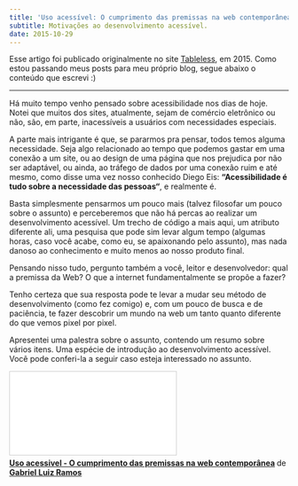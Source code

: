 ```yaml
---
title: 'Uso acessível: O cumprimento das premissas na web contemporânea'
subtitle: Motivações ao desenvolvimento acessível.
date: 2015-10-29
---
```


Esse artigo foi publicado originalmente no site <a href="https://tableless.com.br/uso-acessivel-o-cumprimento-das-premissas-na-web-contemporanea/">Tableless</a>, em 2015.
Como estou passando meus posts para meu próprio blog, segue abaixo o conteúdo que escrevi :)
___

Há muito tempo venho pensado sobre acessibilidade nos dias de hoje. Notei que muitos dos sites, atualmente, sejam de comércio eletrônico ou não, são, em parte, inacessíveis a usuários com necessidades especiais.

A parte mais intrigante é que, se pararmos pra pensar, todos temos alguma necessidade. Seja algo relacionado ao tempo que podemos gastar em uma conexão a um site, ou ao design de uma página que nos prejudica por não ser adaptável, ou ainda, ao tráfego de dados por uma conexão ruim e até mesmo, como disse uma vez nosso conhecido Diego Eis: **“Acessibilidade é tudo sobre a necessidade das pessoas“**, e realmente é.

Basta simplesmente pensarmos um pouco mais (talvez filosofar um pouco sobre o assunto) e perceberemos que não há percas ao realizar um desenvolvimento acessível. Um trecho de código a mais aqui, um atributo diferente ali, uma pesquisa que pode sim levar algum tempo (algumas horas, caso você acabe, como eu, se apaixonando pelo assunto), mas nada danoso ao conhecimento e muito menos ao nosso produto final.

Pensando nisso tudo, pergunto também a você, leitor e desenvolvedor: qual a premissa da Web? O que a internet fundamentalmente se propõe a fazer?

Tenho certeza que sua resposta pode te levar a mudar seu método de desenvolvimento (como fez comigo) e, com um pouco de busca e de paciência, te fazer descobrir um mundo na web um tanto quanto diferente do que vemos pixel por pixel.

Apresentei uma palestra sobre o assunto, contendo um resumo sobre vários itens. Uma espécie de introdução ao desenvolvimento acessível. Você pode conferi-la a seguir caso esteja interessado no assunto.

<iframe src="//www.slideshare.net/slideshow/embed_code/key/rVuMOHILyhzLqR" class="iframe-presentation" frameborder="0" marginwidth="0" marginheight="0" scrolling="no" style="border:1px solid #CCC; border-width:1px; margin-bottom:5px; max-width: 100%;" allowfullscreen> </iframe> <div style="margin-bottom:5px"> <strong> <a href="//www.slideshare.net/GabrielLuizRamos/uso-acessivel-o-cumprimento-das-premissas-na-web-contempornea" title="Uso acessivel - O cumprimento das premissas na web contemporânea" target="_blank">Uso acessivel - O cumprimento das premissas na web contemporânea</a> </strong> de <strong><a href="https://www.slideshare.net/GabrielLuizRamos" target="_blank">Gabriel Luiz Ramos</a></strong> </div>